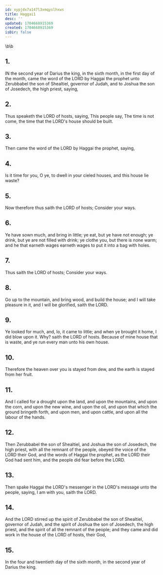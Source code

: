 ```yaml
---
id: xypjdx7a147l3xmqyslhxws
title: Haggai1
desc: ''
updated: 1704668915369
created: 1704668915369
isDir: false
---
```

\b\b
## 1.
IN the second year of Darius the king, in the sixth month, in the first day of the month, came the word of the LORD by Haggai the prophet unto Zerubbabel the son of Shealtiel, governor of Judah, and to Joshua the son of Josedech, the high priest, saying,
## 2.
Thus speaketh the LORD of hosts, saying, This people say, The time is not come, the time that the LORD's house should be built.
## 3.
Then came the word of the LORD by Haggai the prophet, saying,
## 4.
Is it time for you, O ye, to dwell in your cieled houses, and this house lie waste?
## 5.
Now therefore thus saith the LORD of hosts; Consider your ways.
## 6.
Ye have sown much, and bring in little; ye eat, but ye have not enough; ye drink, but ye are not filled with drink; ye clothe you, but there is none warm; and he that earneth wages earneth wages to put it into a bag with holes.
## 7.
Thus saith the LORD of hosts; Consider your ways.
## 8.
Go up to the mountain, and bring wood, and build the house; and I will take pleasure in it, and I will be glorified, saith the LORD.
## 9.
Ye looked for much, and, lo, it came to little; and when ye brought it home, I did blow upon it.  Why?  saith the LORD of hosts.  Because of mine house that is waste, and ye run every man unto his own house.
## 10.
Therefore the heaven over you is stayed from dew, and the earth is stayed from her fruit.
## 11.
And I called for a drought upon the land, and upon the mountains, and upon the corn, and upon the new wine, and upon the oil, and upon that which the ground bringeth forth, and upon men, and upon cattle, and upon all the labour of the hands.
## 12.
Then Zerubbabel the son of Shealtiel, and Joshua the son of Josedech, the high priest, with all the remnant of the people, obeyed the voice of the LORD their God, and the words of Haggai the prophet, as the LORD their God had sent him, and the people did fear before the LORD.
## 13.
Then spake Haggai the LORD's messenger in the LORD's message unto the people, saying, I am with you, saith the LORD.
## 14.
And the LORD stirred up the spirit of Zerubbabel the son of Shealtiel, governor of Judah, and the spirit of Joshua the son of Josedech, the high priest, and the spirit of all the remnant of the people; and they came and did work in the house of the LORD of hosts, their God,
## 15.
In the four and twentieth day of the sixth month, in the second year of Darius the king.
